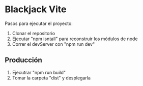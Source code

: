 
# Blackjack Vite

Pasos para ejecutar el proyecto:

1. Clonar el repositorio
2. Ejecutar "npm isntall" para reconstruir los módulos de node
3. Correr el devServer con "npm run dev"


## Producción
1. Ejecutrar "npm run build"
2. Tomar la carpeta "dist" y desplegarla